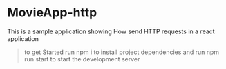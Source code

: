 # MovieApp-http
This is a sample application showing How send HTTP requests in a react application 

> to get Started run npm i to install project dependencies  and  run npm run start to start the development server 
